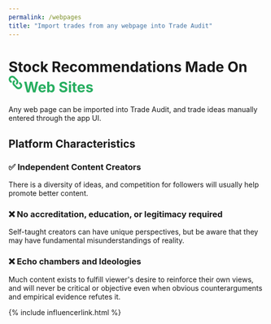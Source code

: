 ```yaml
---
permalink: /webpages
title: "Import trades from any webpage into Trade Audit"
---
```

<h1 class="display-5 fw-bold mb-4 mt-5 text-center">Stock Recommendations Made On<br>
<span style="color:#27ae60;"><img src="/assets/integrations/webpages.svg" style="height:1em;margin-bottom: 5px;margin-right: 2px;" alt="Web logo">Web Sites</span>
</h1>

<div class="text-center lead">
Any web page can be imported into Trade Audit, and trade ideas manually entered through the app UI.
</div>

<h2 class="display-6 fw-bold mb-4 mt-5 text-center">Platform Characteristics</h2>

<article class="facts">
    <section>
      <h3>✅ Independent Content Creators</h3>
      <p>
        There is a diversity of ideas, and competition for followers will usually help promote better content.
      </p>
    </section>
    <section>
      <h3>❌ No accreditation, education, or legitimacy required</h3>
      <p>
       Self-taught creators can have unique perspectives, but be aware that they may have fundamental misunderstandings of reality.
      </p>
    </section>
    <section>
      <h3>❌ Echo chambers and Ideologies</h3>
      <p>
        Much content exists to fulfill viewer's desire to reinforce their own views, and will never
be critical or objective even when obvious counterarguments and empirical evidence refutes it.
      </p>
    </section>
</article>

{% include influencerlink.html %}
